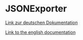 # JSONExporter
[Link zur deutschen Dokumentation](https://www.symcon.de/de/service/dokumentation/modulreferenz/json-exporter/)

[Link to the english documentation](https://www.symcon.de/en/service/documentation/module-reference/json-exporter/)
